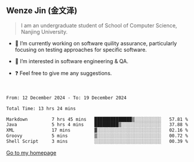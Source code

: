 ## Wenze Jin (金文泽)

> I am an undergraduate student of School of Computer Science, Nanjing University.

- 🔭 I’m currently working on software quility assurance, particularly focusing on testing approaches for specific software.
  
- 🌱 I’m interested in software engineering & QA.
  
- ❓ Feel free to give me any suggestions.  

<br>  

<!--START_SECTION:waka-->

```txt
From: 12 December 2024 - To: 19 December 2024

Total Time: 13 hrs 24 mins

Markdown         7 hrs 45 mins   ██████████████▒░░░░░░░░░░   57.81 %
Java             5 hrs 4 mins    █████████▒░░░░░░░░░░░░░░░   37.88 %
XML              17 mins         ▓░░░░░░░░░░░░░░░░░░░░░░░░   02.16 %
Groovy           5 mins          ▒░░░░░░░░░░░░░░░░░░░░░░░░   00.72 %
Shell Script     3 mins          ░░░░░░░░░░░░░░░░░░░░░░░░░   00.39 %
```

<!--END_SECTION:waka-->

<a href="https://wenzejin.github.io">Go to my homepage</a>


